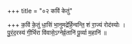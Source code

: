 +++
title = "०२ कविं केतुं"

+++
क॒विं के॒तुं धा॒सिं भा॒नुमद्रे॑र्हि॒न्वन्ति॒ शं रा॒ज्यं रोद॑स्योः ।  
पु॒रं॒द॒रस्य॑ गी॒र्भिरा वि॑वासे॒ऽग्नेर्व्र॒तानि॑ पू॒र्व्या म॒हानि॑ ॥